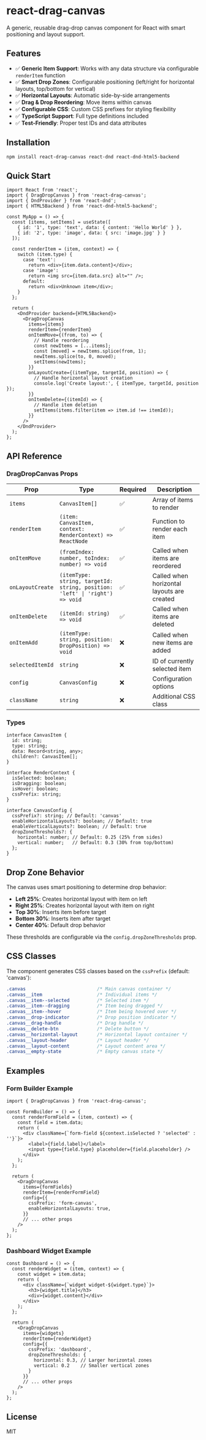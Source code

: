 # react-drag-canvas

A generic, reusable drag-drop canvas component for React with smart positioning and layout support.

## Features

- ✅ **Generic Item Support**: Works with any data structure via configurable `renderItem` function
- ✅ **Smart Drop Zones**: Configurable positioning (left/right for horizontal layouts, top/bottom for vertical)
- ✅ **Horizontal Layouts**: Automatic side-by-side arrangements
- ✅ **Drag & Drop Reordering**: Move items within canvas
- ✅ **Configurable CSS**: Custom CSS prefixes for styling flexibility
- ✅ **TypeScript Support**: Full type definitions included
- ✅ **Test-Friendly**: Proper test IDs and data attributes

## Installation

```bash
npm install react-drag-canvas react-dnd react-dnd-html5-backend
```

## Quick Start

```tsx
import React from 'react';
import { DragDropCanvas } from 'react-drag-canvas';
import { DndProvider } from 'react-dnd';
import { HTML5Backend } from 'react-dnd-html5-backend';

const MyApp = () => {
  const [items, setItems] = useState([
    { id: '1', type: 'text', data: { content: 'Hello World' } },
    { id: '2', type: 'image', data: { src: 'image.jpg' } }
  ]);

  const renderItem = (item, context) => {
    switch (item.type) {
      case 'text':
        return <div>{item.data.content}</div>;
      case 'image':
        return <img src={item.data.src} alt="" />;
      default:
        return <div>Unknown item</div>;
    }
  };

  return (
    <DndProvider backend={HTML5Backend}>
      <DragDropCanvas
        items={items}
        renderItem={renderItem}
        onItemMove={(from, to) => {
          // Handle reordering
          const newItems = [...items];
          const [moved] = newItems.splice(from, 1);
          newItems.splice(to, 0, moved);
          setItems(newItems);
        }}
        onLayoutCreate={(itemType, targetId, position) => {
          // Handle horizontal layout creation
          console.log('Create layout:', { itemType, targetId, position });
        }}
        onItemDelete={(itemId) => {
          // Handle item deletion
          setItems(items.filter(item => item.id !== itemId));
        }}
      />
    </DndProvider>
  );
};
```

## API Reference

### DragDropCanvas Props

| Prop | Type | Required | Description |
|------|------|----------|-------------|
| `items` | `CanvasItem[]` | ✅ | Array of items to render |
| `renderItem` | `(item: CanvasItem, context: RenderContext) => ReactNode` | ✅ | Function to render each item |
| `onItemMove` | `(fromIndex: number, toIndex: number) => void` | ✅ | Called when items are reordered |
| `onLayoutCreate` | `(itemType: string, targetId: string, position: 'left' \| 'right') => void` | ✅ | Called when horizontal layouts are created |
| `onItemDelete` | `(itemId: string) => void` | ✅ | Called when items are deleted |
| `onItemAdd` | `(itemType: string, position: DropPosition) => void` | ❌ | Called when new items are added |
| `selectedItemId` | `string` | ❌ | ID of currently selected item |
| `config` | `CanvasConfig` | ❌ | Configuration options |
| `className` | `string` | ❌ | Additional CSS class |

### Types

```tsx
interface CanvasItem {
  id: string;
  type: string;
  data: Record<string, any>;
  children?: CanvasItem[];
}

interface RenderContext {
  isSelected: boolean;
  isDragging: boolean;
  isHover: boolean;
  cssPrefix: string;
}

interface CanvasConfig {
  cssPrefix?: string; // Default: 'canvas'
  enableHorizontalLayouts?: boolean; // Default: true
  enableVerticalLayouts?: boolean; // Default: true
  dropZoneThresholds?: {
    horizontal: number; // Default: 0.25 (25% from sides)
    vertical: number;   // Default: 0.3 (30% from top/bottom)
  };
}
```

## Drop Zone Behavior

The canvas uses smart positioning to determine drop behavior:

- **Left 25%**: Creates horizontal layout with item on left
- **Right 25%**: Creates horizontal layout with item on right  
- **Top 30%**: Inserts item before target
- **Bottom 30%**: Inserts item after target
- **Center 40%**: Default drop behavior

These thresholds are configurable via the `config.dropZoneThresholds` prop.

## CSS Classes

The component generates CSS classes based on the `cssPrefix` (default: 'canvas'):

```css
.canvas                          /* Main canvas container */
.canvas__item                    /* Individual items */
.canvas__item--selected          /* Selected item */
.canvas__item--dragging          /* Item being dragged */
.canvas__item--hover             /* Item being hovered over */
.canvas__drop-indicator          /* Drop position indicator */
.canvas__drag-handle             /* Drag handle */
.canvas__delete-btn              /* Delete button */
.canvas__horizontal-layout       /* Horizontal layout container */
.canvas__layout-header           /* Layout header */
.canvas__layout-content          /* Layout content area */
.canvas__empty-state             /* Empty canvas state */
```

## Examples

### Form Builder Example

```tsx
import { DragDropCanvas } from 'react-drag-canvas';

const FormBuilder = () => {
  const renderFormField = (item, context) => {
    const field = item.data;
    return (
      <div className={`form-field ${context.isSelected ? 'selected' : ''}`}>
        <label>{field.label}</label>
        <input type={field.type} placeholder={field.placeholder} />
      </div>
    );
  };

  return (
    <DragDropCanvas
      items={formFields}
      renderItem={renderFormField}
      config={{
        cssPrefix: 'form-canvas',
        enableHorizontalLayouts: true,
      }}
      // ... other props
    />
  );
};
```

### Dashboard Widget Example

```tsx
const Dashboard = () => {
  const renderWidget = (item, context) => {
    const widget = item.data;
    return (
      <div className={`widget widget-${widget.type}`}>
        <h3>{widget.title}</h3>
        <div>{widget.content}</div>
      </div>
    );
  };

  return (
    <DragDropCanvas
      items={widgets}
      renderItem={renderWidget}
      config={{
        cssPrefix: 'dashboard',
        dropZoneThresholds: {
          horizontal: 0.3, // Larger horizontal zones
          vertical: 0.2    // Smaller vertical zones
        }
      }}
      // ... other props
    />
  );
};
```

## License

MIT
